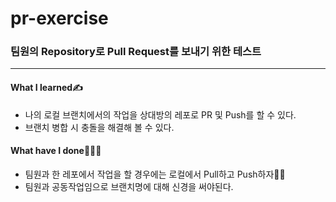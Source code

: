 # pr-exercise
### 팀원의 Repository로 Pull Request를 보내기 위한 테스트
***
#### What I learned✍️
- 나의 로컬 브랜치에서의 작업을 상대방의 레포로 PR 및 Push를 할 수 있다.
- 브랜치 병합 시 충돌을 해결해 볼 수 있다.

#### What have I done🧑🏻‍💻
- 팀원과 한 레포에서 작업을 할 경우에는 로컬에서 Pull하고 Push하자👍🏻
- 팀원과 공동작업임으로 브랜치명에 대해 신경을 써야된다.
